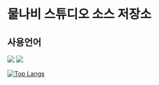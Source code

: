 <h1>물나비 스튜디오 소스 저장소</h1>

<h2>사용언어</h2>
<div>
  <img src="https://img.shields.io/badge/-JavaScript-%23F7DF1C?style=for-the-badge&logo=javascript&logoColor=000000&labelColor=%23F7DF1C&color=%23FFCE5A">
  <img src="https://img.shields.io/badge/-HTML5-F05032?style=for-the-badge&logo=html5&logoColor=ffffff">
</div>

[![Top Langs](https://github-readme-stats.vercel.app/api/top-langs/?username=nolr-sungyong&layout=compact)](https://github.com/anuraghazra/github-readme-stats)
